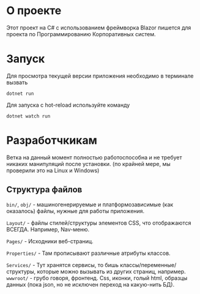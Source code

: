# О проекте

Этот проект на С# c использованием фреймворка Blazor пишется для проекта по Программированию Корпоративных систем.


# Запуск

Для просмотра текущей версии приложения необходимо в терминале вызвать
```
dotnet run
```

Для запуска с hot-reload используйте команду
```
dotnet watch run
```


# Разработчкикам

Ветка на данный момент полностью работоспособна и не требует никаких манипуляций после установки. (по крайней мере, мы проверили это на Linux и Windows)

## Структура файлов

`bin/`, `obj/` - машиногенерируемые и платформозависимые (как оказалось) файлы, нужные для работы приложения.

`Layout/` - файлы стилей/структуры элементов CSS, что отображаются ВСЕГДА. Например, Nav-меню.

`Pages/` - Исходники веб-страниц.

`Properties/` - Там прописывают различные атрибуты классов.

`Services/` - Тут хранятся сервисы, то бишь классы/переменные/структуры, которые можно вызывать из других страниц, например.
`wwwroot/` - грубо говоря, фронтенд. Css, иконки, голый html, образцы данных (пока json, но не исключен переход на какую-нить БД).
